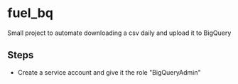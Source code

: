 # fuel_bq
Small project to automate downloading a csv daily and upload it to BigQuery

## Steps

- Create a service account and give it the role "BigQueryAdmin"